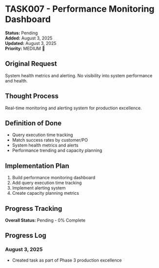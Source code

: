 # TASK007 - Performance Monitoring Dashboard

**Status:** Pending  
**Added:** August 3, 2025  
**Updated:** August 3, 2025  
**Priority:** MEDIUM 🔧

## Original Request
System health metrics and alerting. No visibility into system performance and health.

## Thought Process
Real-time monitoring and alerting system for production excellence.

## Definition of Done
- Query execution time tracking
- Match success rates by customer/PO
- System health metrics and alerts
- Performance trending and capacity planning

## Implementation Plan
1. Build performance monitoring dashboard
2. Add query execution time tracking
3. Implement alerting system
4. Create capacity planning metrics

## Progress Tracking
**Overall Status:** Pending - 0% Complete

## Progress Log
### August 3, 2025
- Created task as part of Phase 3 production excellence
